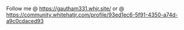 Follow me @ https://gautham331.whjr.site/
            or
          @ https://community.whitehatjr.com/profile/93ed1ec6-5f91-4350-a74d-a9c0cdaced93  